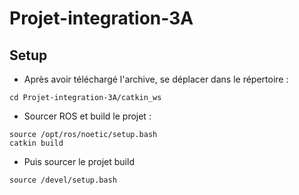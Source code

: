 # Projet-integration-3A
## Setup
- Après avoir téléchargé l'archive, se déplacer dans le répertoire :
```
cd Projet-integration-3A/catkin_ws
```
- Sourcer ROS et build le projet :
```
source /opt/ros/noetic/setup.bash
catkin build
```
- Puis sourcer le projet build 
```
source /devel/setup.bash
```
